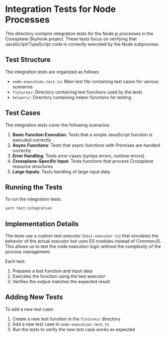 # Integration Tests for Node Processes

This directory contains integration tests for the Node.js processes in the Crossplane Skyhook project. These tests focus on verifying that JavaScript/TypeScript code is correctly executed by the Node subprocess.

## Test Structure

The integration tests are organized as follows:

- `node-execution.test.ts`: Main test file containing test cases for various scenarios
- `fixtures/`: Directory containing test functions used by the tests
- `helpers/`: Directory containing helper functions for testing

## Test Cases

The integration tests cover the following scenarios:

1. **Basic Function Execution**: Tests that a simple JavaScript function is executed correctly
2. **Async Functions**: Tests that async functions with Promises are handled correctly
3. **Error Handling**: Tests error cases (syntax errors, runtime errors)
4. **Crossplane-Specific Input**: Tests functions that process Crossplane resource structures
5. **Large Inputs**: Tests handling of large input data

## Running the Tests

To run the integration tests:

```bash
yarn test:integration
```

## Implementation Details

The tests use a custom test executor (`test-executor.ts`) that simulates the behavior of the actual executor but uses ES modules instead of CommonJS. This allows us to test the code execution logic without the complexity of the process management.

Each test:
1. Prepares a test function and input data
2. Executes the function using the test executor
3. Verifies the output matches the expected result

## Adding New Tests

To add a new test case:

1. Create a new test function in the `fixtures/` directory
2. Add a new test case in `node-execution.test.ts`
3. Run the tests to verify the new test case works as expected
